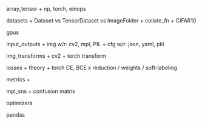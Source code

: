 array_tensor
    + np, torch, einops

datasets
    + Dataset vs TensorDataset vs ImageFolder
    + collate_fn
    + CIFAR10

gpus

input_outputs
    + img w/r: cv2, mpl, PIL
    + cfg w/r: json, yaml, pkl

img_transforms
    + cv2
    + torch transform

losses
    + theory
    + torch CE, BCE x reduction / weights / soft-labeling

metrics
    + 

mpl_sns
    + confusion matrix

optimizers

pandas